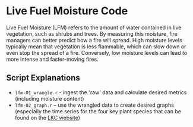 # Live Fuel Moisture Code

Live Fuel Moisture (LFM) refers to the amount of water contained in live vegetation, such as shrubs and trees. By measuring this moisture, fire managers can better predict how a fire will spread. High moisture levels typically mean that vegetation is less flammable, which can slow down or even stop the spread of a fire. Conversely, low moisture levels can lead to more intense and faster-moving fires.

## Script Explanations

- `lfm-01_wrangle.r` - ingest the 'raw' data and calculate desired metrics (including moisture content)
- `lfm-02_graph.r` – use the wrangled data to create desired graphs (especially the time series for the four key plant species that can be found on the [LKC website](https://lakretz.nrs.ucsb.edu/))

